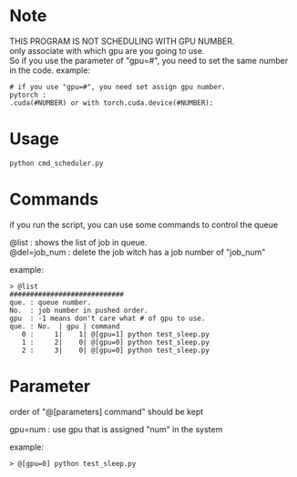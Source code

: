 # Note
THIS PROGRAM IS NOT SCHEDULING WITH GPU NUMBER.  
only associate with which gpu are you going to use.  
So if you use the parameter of "gpu=#", you need to set the same number in the code.
example:
```
# if you use "gpu=#", you need set assign gpu number.
pytorch :
.cuda(#NUMBER) or with torch.cuda.device(#NUMBER):
```

# Usage  
```
python cmd_scheduler.py
```  
  
# Commands  
if you run the script, you can use some commands to control the queue  
  
@list        : shows the list of job in queue.  
@del=job_num : delete the job witch has a job number of "job_num"  
  
example:  
```
> @list
############################
que. : queue number.
No.  : job number in pushed order.
gpu  : -1 means don't care what # of gpu to use.
que. : No.  | gpu | command
   0 :     1|    1| @[gpu=1] python test_sleep.py
   1 :     2|    0| @[gpu=0] python test_sleep.py
   2 :     3|    0| @[gpu=0] python test_sleep.py
```

# Parameter  
order of "@[parameters] command" should be kept  
  
gpu=num  : use gpu that is assigned "num" in the system  
  
example:  
```
> @[gpu=0] python test_sleep.py
```
